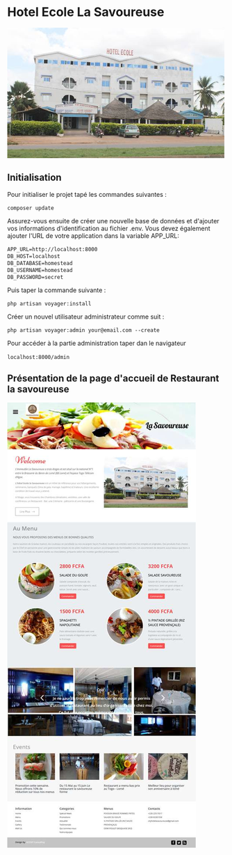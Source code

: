 # Hotel Ecole La Savoureuse
![Image de Hotel Ecole](https://github.com/davahiatak1/hotel-ecole-la-savoureuse/blob/master/HotelEcole.jpg)


## Initialisation

Pour initialiser le projet tapé les commandes suivantes :

    composer update

Assurez-vous ensuite de créer une nouvelle base de données et d'ajouter vos informations d'identification au fichier .env. Vous devez également ajouter l'URL de votre application dans la variable APP_URL:

    APP_URL=http://localhost:8000
    DB_HOST=localhost
    DB_DATABASE=homestead
    DB_USERNAME=homestead
    DB_PASSWORD=secret

Puis taper la commande suivante : 

    php artisan voyager:install



Créer un nouvel utilisateur administrateur comme suit :

    php artisan voyager:admin your@email.com --create


Pour accéder à la partie administration taper dan le navigateur 

`localhost:8000/admin`



## Présentation de la page d'accueil de Restaurant la savoureuse
![Page d'accueil de Restaurant la savoureuse](https://github.com/davahiatak1/hotel-ecole-la-savoureuse/blob/master/Restaurant%20la%20savoureuse.jpg)